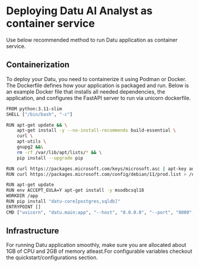 # Deploying Datu AI Analyst as container service

Use below recommended method to run Datu application as container service.

## Containerization

To deploy your Datu, you need to containerize it using Podman or Docker. The Dockerfile defines how your application is packaged and run. Below is an example Docker file that installs all needed dependencies, the application, and configures the FastAPI server to run via unicorn dockerfile.

```sh
FROM python:3.11-slim
SHELL ["/bin/bash", "-c"]

RUN apt-get update && \
    apt-get install -y --no-install-recommends build-essential \
    curl \
    apt-utils \
    gnupg2 &&\
    rm -rf /var/lib/apt/lists/* && \
    pip install --upgrade pip

RUN curl https://packages.microsoft.com/keys/microsoft.asc | apt-key add -
RUN curl https://packages.microsoft.com/config/debian/11/prod.list > /etc/apt/sources.list.d/mssql-release.list

RUN apt-get update
RUN env ACCEPT_EULA=Y apt-get install -y msodbcsql18
WORKDIR /app
RUN pip install "datu-core[postgres,sqldb]"
ENTRYPOINT [] 
CMD ["uvicorn", "datu.main:app", "--host", "0.0.0.0", "--port", "8000", "--reload"]
```

## Infrastructure

For running Datu application smoothly, make sure you are allocated about 1GB of CPU and 2GB of memory atleast.For configurable variables checkout the quickstart/configurations section.